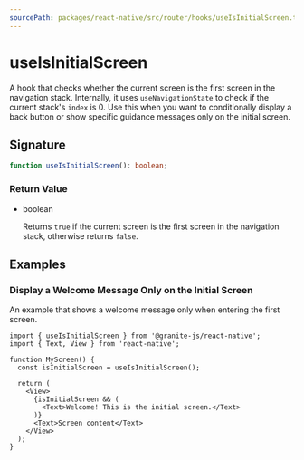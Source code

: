 ```yaml
---
sourcePath: packages/react-native/src/router/hooks/useIsInitialScreen.ts
---
```

# useIsInitialScreen

A hook that checks whether the current screen is the first screen in the navigation stack.
Internally, it uses `useNavigationState` to check if the current stack's `index` is 0.
Use this when you want to conditionally display a back button or show specific guidance messages only on the initial screen.

## Signature

```typescript
function useIsInitialScreen(): boolean;
```

### Return Value
<ul class="post-parameters-ul">
  <li class="post-parameters-li post-parameters-li-root">
    <span class="post-parameters--type">boolean</span>
    <br />
    <p class="post-parameters--description">Returns <code>true</code> if the current screen is the first screen in the navigation stack, otherwise returns <code>false</code>.</p>
  </li>
</ul>

## Examples

### Display a Welcome Message Only on the Initial Screen

An example that shows a welcome message only when entering the first screen.

```tsx
import { useIsInitialScreen } from '@granite-js/react-native';
import { Text, View } from 'react-native';

function MyScreen() {
  const isInitialScreen = useIsInitialScreen();

  return (
    <View>
      {isInitialScreen && (
        <Text>Welcome! This is the initial screen.</Text>
      )}
      <Text>Screen content</Text>
    </View>
  );
}
```